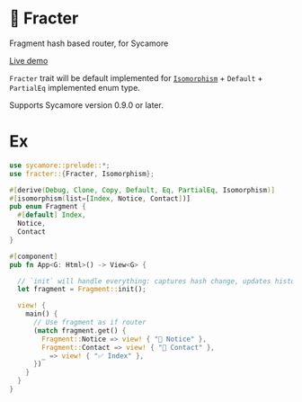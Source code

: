# 🍫 Fracter

Fragment hash based router, for Sycamore

[Live demo](https://acheul.github.io/fracter/)

`Fracter` trait will be default implemented for [`Isomorphism`](https://crates.io/crates/seoul) + `Default` + `PartialEq` implemented enum type.

Supports Sycamore version 0.9.0 or later.

# Ex
```rust
use sycamore::prelude::*;
use fracter::{Fracter, Isomorphism};

#[derive(Debug, Clone, Copy, Default, Eq, PartialEq, Isomorphism)]
#[isomorphism(list=[Index, Notice, Contact])]
pub enum Fragment {
  #[default] Index,
  Notice,
  Contact
}

#[component]
pub fn App<G: Html>() -> View<G> {

  // `init` will handle everything: captures hash change, updates history, etc.
  let fragment = Fragment::init();

  view! {
    main() {
      // Use fragment as if router
      (match fragment.get() {
        Fragment::Notice => view! { "📢 Notice" },
        Fragment::Contact => view! { "🔭 Contact" },
        _ => view! { "✅ Index" },
      })
    }
  }
}
```